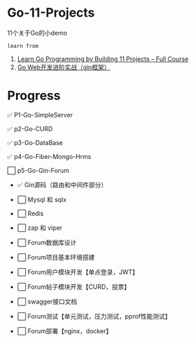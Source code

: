 # Go-11-Projects
11个关于Go的小demo

`learn from`

1. [Learn Go Programming by Building 11 Projects – Full Course](https://www.youtube.com/watch?v=jFfo23yIWac)
2. [Go Web开发进阶实战（gin框架）](https://study.163.com/course/introduction.htm?courseId=1210171207)

# Progress
:white_check_mark: P1-Go-SimpleServer </br>

:white_check_mark: p2-Go-CURD </br>

:white_check_mark: p3-Go-DataBase </br>

:white_check_mark: p4-Go-Fiber-Mongo-Hrms  </br>

:white_large_square: p5-Go-Gin-Forum 

+  :white_check_mark: Gin源码（路由和中间件部分）

+  :white_large_square: Mysql 和 sqlx

+  :white_large_square: Redis

+  :white_large_square: zap 和 viper

+  :white_large_square: Forum数据库设计

+  :white_large_square: Forum项目基本环境搭建

+  :white_large_square: Forum用户模块开发【单点登录，JWT】

+  :white_large_square: Forum帖子模块开发【CURD，投票】

+  :white_large_square: swagger接口文档

+  :white_large_square: Forum测试【单元测试，压力测试，pprof性能测试】

+  :white_large_square: Forum部署【nginx，docker】

